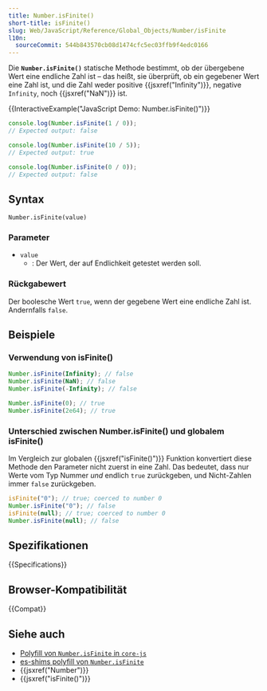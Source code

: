 ```yaml
---
title: Number.isFinite()
short-title: isFinite()
slug: Web/JavaScript/Reference/Global_Objects/Number/isFinite
l10n:
  sourceCommit: 544b843570cb08d1474cfc5ec03ffb9f4edc0166
---
```


Die **`Number.isFinite()`** statische Methode bestimmt, ob der übergebene Wert eine endliche Zahl ist – das heißt, sie überprüft, ob ein gegebener Wert eine Zahl ist, und die Zahl weder positive {{jsxref("Infinity")}}, negative `Infinity`, noch {{jsxref("NaN")}} ist.

{{InteractiveExample("JavaScript Demo: Number.isFinite()")}}

```js interactive-example
console.log(Number.isFinite(1 / 0));
// Expected output: false

console.log(Number.isFinite(10 / 5));
// Expected output: true

console.log(Number.isFinite(0 / 0));
// Expected output: false
```

## Syntax

```js-nolint
Number.isFinite(value)
```

### Parameter

- `value`
  - : Der Wert, der auf Endlichkeit getestet werden soll.

### Rückgabewert

Der boolesche Wert `true`, wenn der gegebene Wert eine endliche Zahl ist. Andernfalls `false`.

## Beispiele

### Verwendung von isFinite()

```js
Number.isFinite(Infinity); // false
Number.isFinite(NaN); // false
Number.isFinite(-Infinity); // false

Number.isFinite(0); // true
Number.isFinite(2e64); // true
```

### Unterschied zwischen Number.isFinite() und globalem isFinite()

Im Vergleich zur globalen {{jsxref("isFinite()")}} Funktion konvertiert diese Methode den Parameter nicht zuerst in eine Zahl. Das bedeutet, dass nur Werte vom Typ Nummer _und_ endlich `true` zurückgeben, und Nicht-Zahlen immer `false` zurückgeben.

```js
isFinite("0"); // true; coerced to number 0
Number.isFinite("0"); // false
isFinite(null); // true; coerced to number 0
Number.isFinite(null); // false
```

## Spezifikationen

{{Specifications}}

## Browser-Kompatibilität

{{Compat}}

## Siehe auch

- [Polyfill von `Number.isFinite` in `core-js`](https://github.com/zloirock/core-js#ecmascript-number)
- [es-shims polyfill von `Number.isFinite`](https://www.npmjs.com/package/number.isfinite)
- {{jsxref("Number")}}
- {{jsxref("isFinite()")}}

